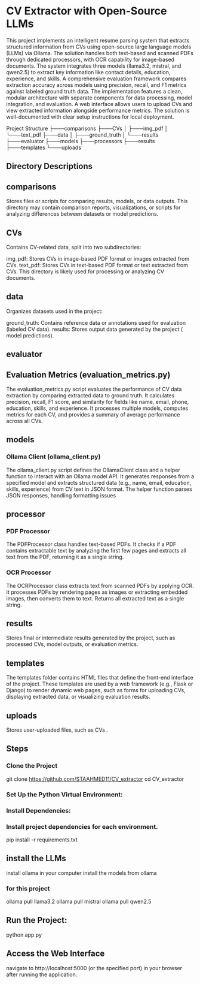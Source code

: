 # CV Extractor with Open-Source LLMs
This project implements an intelligent resume parsing system that extracts structured information from CVs using open-source large language models (LLMs) via Ollama. The solution handles both text-based and scanned PDFs through dedicated processors, with OCR capability for image-based documents.
The system integrates three models (llama3.2, mistral, and qwen2.5) to extract key information like contact details, education, experience, and skills. A comprehensive evaluation framework compares extraction accuracy across models using precision, recall, and F1 metrics against labeled ground truth data.
The implementation features a clean, modular architecture with separate components for data processing, model integration, and evaluation. A web interface allows users to upload CVs and view extracted information alongside performance metrics. The solution is well-documented with clear setup instructions for local deployment.


Project Structure
├───comparisons
├───CVs
│   ├───img_pdf
│   └───text_pdf
├───data
│   ├───ground_truth
│   └───results
├───evaluator
├───models
├───processors
├───results
├───templates
└───uploads

## Directory Descriptions
## comparisons
Stores files or scripts for comparing results, models, or data outputs. This directory may contain comparison reports, visualizations, or scripts for analyzing differences between datasets or model predictions.


## CVs
Contains CV-related data, split into two subdirectories:


img_pdf: Stores CVs in image-based PDF format or images extracted from CVs.
text_pdf: Stores CVs in text-based PDF format or text extracted from CVs.
This directory is likely used for processing or analyzing CV documents.

## data
Organizes datasets used in the project:


ground_truth: Contains reference data or annotations used for evaluation (labeled CV data).
results: Stores output data generated by the project ( model predictions).

## evaluator
## Evaluation Metrics (evaluation_metrics.py)
The evaluation_metrics.py script evaluates the performance of CV data extraction by comparing extracted data to ground truth. It calculates precision, recall, F1 score, and similarity for fields like name, email, phone, education, skills, and experience. It processes multiple models, computes metrics for each CV, and provides a summary of average performance across all CVs.

## models
### Ollama Client (ollama_client.py)

The ollama_client.py script defines the OllamaClient class and a helper function to interact with an Ollama model API. It generates responses from a specified model and extracts structured data (e.g., name, email, education, skills, experience) from CV text in JSON format. The helper function parses JSON responses, handling formatting issues

## processor
### PDF Processor 
The PDFProcessor class handles text-based PDFs. It checks if a PDF contains extractable text by analyzing the first few pages and extracts all text from the PDF, returning it as a single string.
### OCR Processor 
The OCRProcessor class extracts text from scanned PDFs by applying OCR. It processes PDFs by rendering pages as images or extracting embedded images, then converts them to text. Returns all extracted text as a single string.

## results
Stores final or intermediate results generated by the project, such as processed CVs, model outputs, or evaluation metrics.


## templates
The templates folder contains HTML files that define the front-end interface of the project. These templates are used by a web framework (e.g., Flask or Django) to render dynamic web pages, such as forms for uploading CVs, displaying extracted data, or visualizing evaluation results.

## uploads
Stores user-uploaded files, such as CVs .

## Steps

### Clone the Project
git clone https://github.com/STAAHMED11/CV_extractor
cd CV_extractor

### Set Up the Python Virtual Environment:
### Install Dependencies:
### Install project dependencies for each environment.
 pip install -r requirements.txt
## install the LLMs
install ollama in your computer
install the models from ollama

### for this project
ollama pull llama3.2
ollama pull mistral
ollama pull qwen2.5

## Run the Project:
python app.py 
## Access the Web Interface
navigate to http://localhost:5000 (or the specified port) in your browser after running the application.

